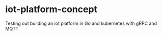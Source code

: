 # iot-platform-concept
Testing out building an iot platform in Go and kubernetes with gRPC and MQTT
